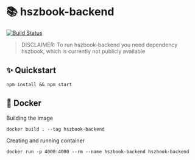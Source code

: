 # 📚 hszbook-backend

[![Build Status](https://travis-ci.com/timaxlucas/hszbook-backend.svg?token=1w81GuSsC3hkfgp1JvDQ&branch=master)](https://travis-ci.com/timaxlucas/hszbook-backend)

> DISCLAIMER: To run hszbook-backend you need dependency hszbook, which is currently not publicly available

## ✨ Quickstart

    npm install && npm start
    
## 🐋 Docker
Building the image

    docker build . --tag hszbook-backend 
    
Creating and running container

    docker run -p 4000:4000 --rm --name hszbook-backend hszbook-backend
